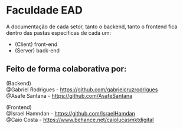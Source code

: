 # Faculdade EAD
A documentação de cada setor, tanto o backend, tanto o frontend fica dentro das pastas específicas de cada um:
- (Client) front-end
- (Server) back-end

## Feito de forma colaborativa por:
(Backend) <br>
@Gabriel Rodrigues - https://github.com/gabrielcruzrodrigues <br>
@Asafe Santana - https://github.com/AsafeSantana <br>

(Frontend) <br>
@Israel Hamndan - https://github.com/IsraelHamdan <br>
@Caio Costa - https://www.behance.net/caiolucasmktdigital
